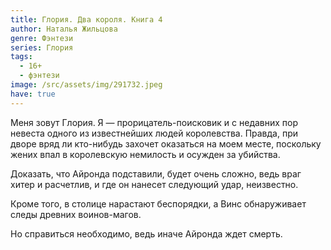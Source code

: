 ```yaml
---
title: Глория. Два короля. Книга 4
author: Наталья Жильцова
genre: Фэнтези
series: Глория
tags:
  - 16+
  - фэнтези
image: /src/assets/img/291732.jpeg
have: true
---
```

Меня зовут Глория. Я — прорицатель-поисковик и с недавних пор невеста одного из известнейших людей королевства. Правда, при дворе вряд ли кто-нибудь захочет оказаться на моем месте, поскольку жених впал в королевскую немилость и осужден за убийства.

Доказать, что Айронда подставили, будет очень сложно, ведь враг хитер и расчетлив, и где он нанесет следующий удар, неизвестно.

Кроме того, в столице нарастают беспорядки, а Винс обнаруживает следы древних воинов-магов.

Но справиться необходимо, ведь иначе Айронда ждет смерть.
